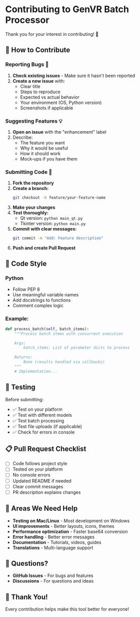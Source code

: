# Contributing to GenVR Batch Processor

Thank you for your interest in contributing! 🎉

## 🤝 How to Contribute

### Reporting Bugs 🐛

1. **Check existing issues** - Make sure it hasn't been reported
2. **Create a new issue** with:
   - Clear title
   - Steps to reproduce
   - Expected vs actual behavior
   - Your environment (OS, Python version)
   - Screenshots if applicable

### Suggesting Features 💡

1. **Open an issue** with the "enhancement" label
2. Describe:
   - The feature you want
   - Why it would be useful
   - How it should work
   - Mock-ups if you have them

### Submitting Code 🔧

1. **Fork the repository**
2. **Create a branch:**
   ```bash
   git checkout -b feature/your-feature-name
   ```
3. **Make your changes**
4. **Test thoroughly:**
   - Qt version: `python main_qt.py`
   - Tkinter version: `python main.py`
5. **Commit with clear messages:**
   ```bash
   git commit -m "Add: Feature description"
   ```
6. **Push and create Pull Request**

## 📝 Code Style

### Python
- Follow PEP 8
- Use meaningful variable names
- Add docstrings to functions
- Comment complex logic

### Example:
```python
def process_batch(self, batch_items):
    """Process batch items with concurrent execution
    
    Args:
        batch_items: List of parameter dicts to process
        
    Returns:
        None (results handled via callbacks)
    """
    # Implementation...
```

## 🧪 Testing

Before submitting:
- ✅ Test on your platform
- ✅ Test with different models
- ✅ Test batch processing
- ✅ Test file uploads (if applicable)
- ✅ Check for errors in console

## 📋 Pull Request Checklist

- [ ] Code follows project style
- [ ] Tested on your platform
- [ ] No console errors
- [ ] Updated README if needed
- [ ] Clear commit messages
- [ ] PR description explains changes

## 🎯 Areas We Need Help

- **Testing on Mac/Linux** - Most development on Windows
- **UI improvements** - Better layouts, icons, themes
- **Performance optimization** - Faster base64 conversion
- **Error handling** - Better error messages
- **Documentation** - Tutorials, videos, guides
- **Translations** - Multi-language support

## 💬 Questions?

- **GitHub Issues** - For bugs and features
- **Discussions** - For questions and ideas

## 🙏 Thank You!

Every contribution helps make this tool better for everyone!

